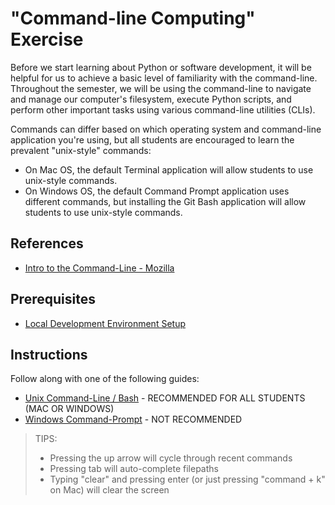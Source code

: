 # "Command-line Computing" Exercise

Before we start learning about Python or software development, it will be helpful for us to achieve a basic level of familiarity with the command-line. Throughout the semester, we will be using the command-line to navigate and manage our computer's filesystem, execute Python scripts, and perform other important tasks using various command-line utilities (CLIs).

Commands can differ based on which operating system and command-line application you're using, but all students are encouraged to learn the prevalent "unix-style" commands:
  + On Mac OS, the default Terminal application will allow students to use unix-style commands.
  + On Windows OS, the default Command Prompt application uses different commands, but installing the Git Bash application will allow students to use unix-style commands.

## References

  + [Intro to the Command-Line - Mozilla](https://developer.mozilla.org/en-US/docs/Learn/Tools_and_testing/Understanding_client-side_tools/Command_line)

## Prerequisites

  + [Local Development Environment Setup](/exercises/local-dev-setup/README.md)

## Instructions

Follow along with one of the following guides:

  + [Unix Command-Line / Bash](mac-terminal.md) - RECOMMENDED FOR ALL STUDENTS (MAC OR WINDOWS)
  + [Windows Command-Prompt](windows-command-prompt.md) - NOT RECOMMENDED

> TIPS:
>   + Pressing the up arrow will cycle through recent commands
>   + Pressing tab will auto-complete filepaths
>   + Typing "clear" and pressing enter (or just pressing "command + k" on Mac) will clear the screen
